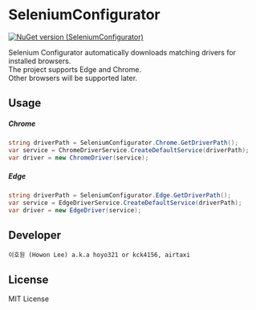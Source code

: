 # SeleniumConfigurator

[![NuGet version (SeleniumConfigurator)](https://img.shields.io/nuget/v/SeleniumConfigurator.svg?style=flat-square)](https://www.nuget.org/packages/SeleniumConfigurator/)


Selenium Configurator automatically downloads matching drivers for installed browsers.\
The project supports Edge and Chrome.\
Other browsers will be supported later.

Usage
----


##### Chrome
```csharp
string driverPath = SeleniumConfigurator.Chrome.GetDriverPath();
var service = ChromeDriverService.CreateDefaultService(driverPath);
var driver = new ChromeDriver(service);
```

##### Edge
```csharp
string driverPath = SeleniumConfigurator.Edge.GetDriverPath();
var service = EdgeDriverService.CreateDefaultService(driverPath);
var driver = new EdgeDriver(service);
```

Developer
----
`이호원 (Howon Lee) a.k.a hoyo321 or kck4156, airtaxi`

License
----
MIT License
